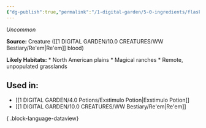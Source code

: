 ```yaml
---
{"dg-publish":true,"permalink":"/1-digital-garden/5-0-ingredients/flask-of-re-em-blood/","tags":["ingredient","uncommon"]}
---
```


*Uncommon*

**Source:** Creature ([[1 DIGITAL GARDEN/10.0 CREATURES/WW Bestiary/Re'em\|Re'em]] blood)

**Likely Habitats:** * North American plains * Magical ranches * Remote, unpopulated grasslands

## Used in:

- [[1 DIGITAL GARDEN/4.0 Potions/Exstimulo Potion\|Exstimulo Potion]]
- [[1 DIGITAL GARDEN/10.0 CREATURES/WW Bestiary/Re'em\|Re'em]]

{ .block-language-dataview}

